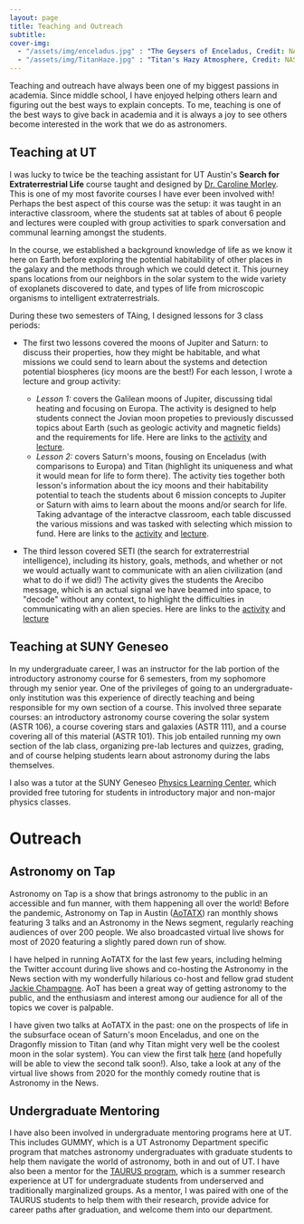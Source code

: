 ```yaml
---
layout: page
title: Teaching and Outreach
subtitle:
cover-img:
  - "/assets/img/enceladus.jpg" : "The Geysers of Enceladus, Credit: NASA/JPL-Caltech/SSI"
  - "/assets/img/TitanHaze.jpg" : "Titan's Hazy Atmosphere, Credit: NASA/JPL-Caltech/SSI"
---
```


Teaching and outreach have always been one of my biggest passions in academia. Since middle school, I have enjoyed helping others learn and figuring out the best ways to explain concepts. To me, teaching is one of the best ways to give back in academia and it is always a joy to see others become interested in the work that we do as astronomers.

## Teaching at UT

I was lucky to twice be the teaching assistant for UT Austin's **Search for Extraterrestrial Life** course taught and designed by [Dr. Caroline Morley](https://carolinemorley.com). This is one of my most favorite courses I have ever been involved with! Perhaps the best aspect of this course was the setup: it was taught in an interactive classroom, where the students sat at tables of about 6 people and lectures were coupled with group activities to spark conversation and communal learning amongst the students.

In the course, we established a background knowledge of life as we know it here on Earth before exploring the potential habitability of other places in the galaxy and the methods through which we could detect it. This journey spans locations from our neighbors in the solar system to the wide variety of exoplanets discovered to date, and types of life from microscopic organisms to intelligent extraterrestrials.

During these two semesters of TAing, I designed lessons for 3 class periods:
  + The first two lessons covered the moons of Jupiter and Saturn: to discuss their properties, how they might be habitable, and what missions we could send to learn about the systems and detection potential biospheres (icy moons are the best!) For each lesson, I wrote a lecture and group activity:
    + *Lesson 1:* covers the Galilean moons of Jupiter, discussing tidal heating and focusing on Europa. The activity is designed to help students connect the Jovian moon propeties to previously discussed topics about Earth (such as geologic activity and magnetic fields) and the requirements for life. Here are links to the [activity](/assets/pubs/jovianmoons_activity.pdf) and [lecture](/assets/pubs/jovianmoons_lecture.pdf).
    + *Lesson 2:* covers Saturn's moons, fousing on Enceladus (with comparisons to Europa) and Titan (highlight its uniqueness and what it would mean for life to form there). The activity ties together both lesson's information about the icy moons and their habitability potential to teach the students about 6 mission concepts to Jupiter or Saturn with aims to learn about the moons and/or search for life. Taking advantage of the interactve classroom, each table discussed the various missions and was tasked with selecting which mission to fund. Here are links to the [activity](/assets/pubs/jovianmissions_activity.pdf) and [lecture](/assets/pubs/jovianmissions_lecture.pdf).

  + The third lesson covered SETI (the search for extraterrestrial intelligence), including its history, goals, methods, and whether or not we would actually want to communicate with an alien civilization (and what to do if we did!) The activity gives the students the Arecibo message, which is an actual signal we have beamed into space, to "decode" without any context, to highlight the difficulties in communicating with an alien species. 
  Here are links to the [activity](/assets/pubs/setimessage_activity.pdf) and [lecture](/assets/pubs/seti_lecture.pdf)

## Teaching at SUNY Geneseo

In my undergraduate career, I was an instructor for the lab portion of the introductory astronomy course for 6 semesters, from my sophomore through my senior year. One of the privileges of going to an undergraduate-only institution was this experience of directly teaching and being responsible for my own section of a course. This involved three separate courses: an introductory astronomy course covering the solar system (ASTR 106), a course covering stars and galaxies (ASTR 111), and a course covering all of this material (ASTR 101). This job entailed running my own section of the lab class, organizing pre-lab lectures and quizzes, grading, and of course helping students learn about astronomy during the labs themselves.

I also was a tutor at the SUNY Geneseo [Physics Learning Center](https://www.geneseo.edu/~pogo/PLC/Tutors.htm), which provided free tutoring for students in introductory major and non-major physics classes.

# Outreach

## Astronomy on Tap

Astronomy on Tap is a show that brings astronomy to the public in an accessible and fun manner, with them happening all over the world! Before the pandemic, Astronomy on Tap in Austin ([AoTATX](https://www.aotatx.org)) ran monthly shows featuring 3 talks and an Astronomy in the News segment, regularly reaching audiences of over 200 people. We also broadcasted virtual live shows for most of 2020 featuring a slightly pared down run of show.

I have helped in running AoTATX for the last few years, including helming the Twitter account during live shows and co-hosting the Astronomy in the News section with my wonderfully hilarious co-host and fellow grad student [Jackie Champagne](http://jackiechampagne.com). AoT has been a great way of getting astronomy to the public, and the enthusiasm and interest among our audience for all of the topics we cover is palpable.

I have given two talks at AoTATX in the past: one on the prospects of life in the subsurface ocean of Saturn's moon Enceladus, and one on the Dragonfly mission to Titan (and why Titan might very well be the coolest moon in the solar system). You can view the first talk [here](https://www.youtube.com/watch?v=bVnOff4VTcU) (and hopefully will be able to view the second talk soon!). Also, take a look at any of the virtual live shows from 2020 for the monthly comedy routine that is Astronomy in the News.

<!-- <iframe width="560" height="315" src="https://www.youtube.com/watch?v=bVnOff4VTcU"  frameborder="0"  allow="autoplay; encrypted-media" allowfullscreen></iframe> -->

## Undergraduate Mentoring

I have also been involved in undergraduate mentoring programs here at UT. This includes GUMMY, which is a UT Astronomy Department specific program that matches astronomy undergraduates with graduate students to help them navigate the world of astronomy, both in and out of UT. I have also been a mentor for the [TAURUS program](https://sites.cns.utexas.edu/taurus/home), which is a summer research experience at UT for undergraduate students from underserved and traditionally marginalized groups. As a mentor, I was paired with one of the TAURUS students to help them with their research, provide advice for career paths after graduation, and welcome them into our department.
